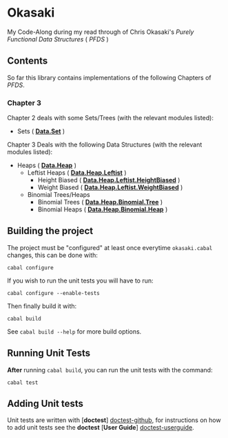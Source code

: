 # Okasaki


My Code-Along during my read through of Chris Okasaki's *Purely Functional Data Structures* ( *PFDS* )

## Contents

So far this library contains implementations of the following Chapters of *PFDS*.

### Chapter 3

Chapter 2 deals with some Sets/Trees (with the relevant modules listed):

-   Sets ( [**Data.Set**](./src/Data/Set.hs "Data.Set") )

Chapter 3 Deals with the following Data Structures (with the relevant modules listed):

-   Heaps ( [**Data.Heap**](./src/Data/Heap.hs "Data.Heap") )
    -   Leftist Heaps ( [**Data.Heap.Leftist**](./src/Data/Heap/Leftist.hs "Data.Heap.Leftist") )
        -   Height Biased ( [**Data.Heap.Leftist.HeightBiased**](./src/Data/Heap/HeightBiased.hs "Data.Heap.Leftist.HeightBiased") )
        -   Weight Biased ( [**Data.Heap.Leftist.WeightBiased**](./src/Data/Heap/WeightBiased.hs "Data.Heap.Leftist.WeightBiased") )
    -   Binomial Trees/Heaps
        -   Binomial Trees ( [**Data.Heap.Binomial.Tree**](./src/Data/Heap/Binomial/Tree.hs "Data.Heap.Binomial.Tree") )
        -   Binomial Heaps ( [**Data.Heap.Binomial.Heap**](./src/Data/Heap/Binomial/Heap.hs "Data.Heap.Binomial.Heap") )

## Building the project

The project must be "configured" at least once everytime `okasaki.cabal` changes, this can be done with:

    cabal configure

If you wish to run the unit tests you will have to run:

    cabal configure --enable-tests

Then finally build it with:

    cabal build

See `cabal build --help` for more build options.

## Running Unit Tests

**After** running `cabal build`, you can run the unit tests with the command:

    cabal test

## Adding Unit tests

Unit tests are written with [**doctest**] [doctest-github], for instructions on how to add unit tests
see the **doctest** [**User Guide**] [doctest-userguide].

[doctest-github]: https://github.com/sol/doctest-haskell "sol/doctest-haskell on GitHub.com"
[doctest-userguide]: https://github.com/sol/doctest-haskell/blob/master/README.markdown#usage "doctest Usage Guide"

